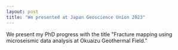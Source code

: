 ```yaml
---
layout: post
title: "We presented at Japan Geoscience Union 2023"
---
```


We present my PhD progress with the title "Fracture mapping using microseismic data analysis at Okuaizu Geothermal Field."


